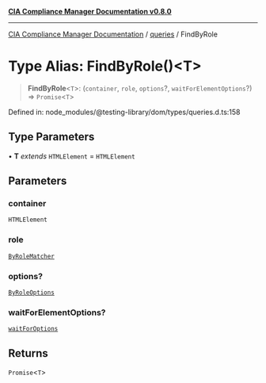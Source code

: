 [**CIA Compliance Manager Documentation v0.8.0**](../../../README.md)

***

[CIA Compliance Manager Documentation](../../../globals.md) / [queries](../README.md) / FindByRole

# Type Alias: FindByRole()\<T\>

> **FindByRole**\<`T`\>: (`container`, `role`, `options`?, `waitForElementOptions`?) => `Promise`\<`T`\>

Defined in: node\_modules/@testing-library/dom/types/queries.d.ts:158

## Type Parameters

• **T** *extends* `HTMLElement` = `HTMLElement`

## Parameters

### container

`HTMLElement`

### role

[`ByRoleMatcher`](../../../type-aliases/ByRoleMatcher.md)

### options?

[`ByRoleOptions`](../interfaces/ByRoleOptions.md)

### waitForElementOptions?

[`waitForOptions`](../../../interfaces/waitForOptions.md)

## Returns

`Promise`\<`T`\>
